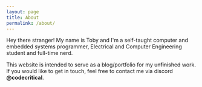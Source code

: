```yaml
---
layout: page
title: About
permalink: /about/
---
```


Hey there stranger! My name is Toby and I'm a self-taught computer and embedded systems programmer, Electrical and Computer Engineering student and full-time nerd.

This website is intended to serve as a blog/portfolio for my ~~unfinished~~ work. If you would like to get in touch, feel free to contact me via discord **@codecritical**.